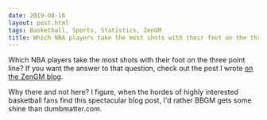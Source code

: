 ```yaml
---
date: 2019-08-16
layout: post.html
tags: Basketball, Sports, Statistics, ZenGM
title: Which NBA players take the most shots with their foot on the three point line?
---
```


Which NBA players take the most shots with their foot on the three point line? If you want the answer to that question, check out the post I wrote [on the ZenGM blog](https://zengm.com/blog/2019/08/foot-on-the-line/).

Why there and not here? I figure, when the hordes of highly interested basketball fans find this spectacular blog post, I'd rather BBGM gets some shine than dumbmatter.com.
